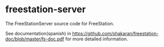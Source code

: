 freestation-server
==================

The FreeStationServer source code for FreeStation.

See documentation(spanish) in https://github.com/shakaran/freestation-doc/blob/master/fs-doc.pdf 
for more detailed information.